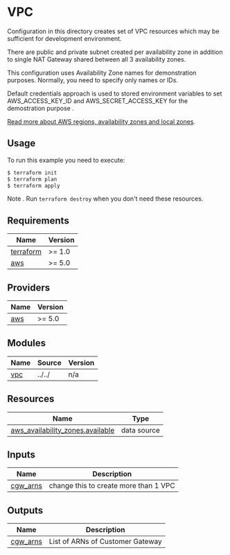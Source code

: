 #  VPC

Configuration in this directory creates set of VPC resources which may be sufficient for development environment.

There are public and private subnet created per availability zone in addition to single NAT Gateway shared between all 3 availability zones.

This configuration uses  Availability Zone names for demonstration purposes. Normally, you need to specify only names or IDs.

Default credentials approach is used to stored environment variables to set AWS_ACCESS_KEY_ID and AWS_SECRET_ACCESS_KEY  for the demostration purpose .

[Read more about AWS regions, availability zones and local zones](https://docs.aws.amazon.com/AWSEC2/latest/UserGuide/using-regions-availability-zones.html#concepts-regions-availability-zones).

## Usage

To run this example you need to execute:

```bash
$ terraform init
$ terraform plan
$ terraform apply
```

Note . Run `terraform destroy` when you don't need these resources.

<!-- BEGINNING OF PRE-COMMIT-TERRAFORM DOCS HOOK -->
## Requirements

| Name | Version |
|------|---------|
| <a name="requirement_terraform"></a> [terraform](#requirement\_terraform) | >= 1.0 |
| <a name="requirement_aws"></a> [aws](#requirement\_aws) | >= 5.0 |

## Providers

| Name | Version |
|------|---------|
| <a name="provider_aws"></a> [aws](#provider\_aws) | >= 5.0 |

## Modules

| Name | Source | Version |
|------|--------|---------|
| <a name="module_vpc"></a> [vpc](#module\_vpc) | ../../ | n/a |

## Resources

| Name | Type |
|------|------|
| [aws_availability_zones.available](https://registry.terraform.io/providers/hashicorp/aws/latest/docs/data-sources/availability_zones) | data source |

## Inputs

| Name | Description |
|------|-------------|
| <a name="vpc_count"></a> [cgw\_arns](#output\_cgw\_arns) | change this to create more than 1 VPC |

## Outputs

| Name | Description |
|------|-------------|
| <a name="output_cgw_arns"></a> [cgw\_arns](#output\_cgw\_arns) | List of ARNs of Customer Gateway |

<!-- END OF PRE-COMMIT-TERRAFORM DOCS HOOK -->
